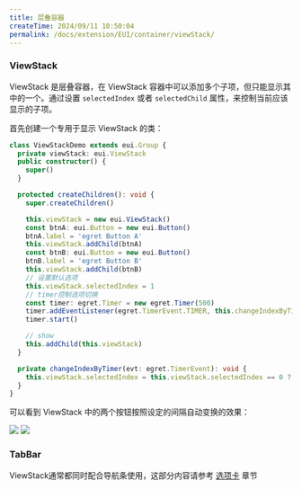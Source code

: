 ```yaml
---
title: 层叠容器
createTime: 2024/09/11 10:50:04
permalink: /docs/extension/EUI/container/viewStack/
---
```

### ViewStack

ViewStack 是层叠容器，在 ViewStack 容器中可以添加多个子项，但只能显示其中的一个。通过设置 `selectedIndex` 或者 `selectedChild` 属性，来控制当前应该显示的子项。

首先创建一个专用于显示 ViewStack 的类：

~~~ typescript
class ViewStackDemo extends eui.Group {
  private viewStack: eui.ViewStack
  public constructor() {
    super()
  }

  protected createChildren(): void {
    super.createChildren()

    this.viewStack = new eui.ViewStack()
    const btnA: eui.Button = new eui.Button()
    btnA.label = 'egret Button A'
    this.viewStack.addChild(btnA)
    const btnB: eui.Button = new eui.Button()
    btnB.label = 'egret Button B'
    this.viewStack.addChild(btnB)
    // 设置默认选项
    this.viewStack.selectedIndex = 1
    // timer控制选项切换
    const timer: egret.Timer = new egret.Timer(500)
    timer.addEventListener(egret.TimerEvent.TIMER, this.changeIndexByTimer, this)
    timer.start()

    // show
    this.addChild(this.viewStack)
  }

  private changeIndexByTimer(evt: egret.TimerEvent): void {
    this.viewStack.selectedIndex = this.viewStack.selectedIndex == 0 ? 1 : 0
  }
}
~~~

可以看到 ViewStack 中的两个按钮按照设定的间隔自动变换的效果：

![](5608f2da1e4ac.png)  ![](5608f2da5e32a.png)

### TabBar
ViewStack通常都同时配合导航条使用，这部分内容请参考 [选项卡](../../dataCollection/tabBar/README.md) 章节
